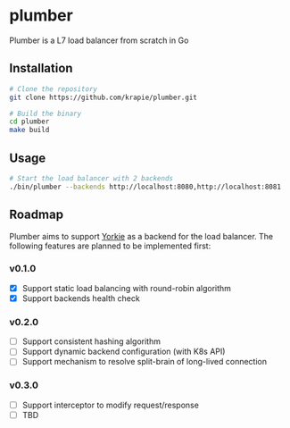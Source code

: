 # plumber

Plumber is a L7 load balancer from scratch in Go

## Installation

```bash
# Clone the repository
git clone https://github.com/krapie/plumber.git

# Build the binary
cd plumber
make build
```

## Usage

```bash
# Start the load balancer with 2 backends
./bin/plumber --backends http://localhost:8080,http://localhost:8081
```

## Roadmap

Plumber aims to support [Yorkie](https://github.com/yorkie-team/yorkie) as a backend for the load balancer.
The following features are planned to be implemented first:

### v0.1.0

- [x] Support static load balancing with round-robin algorithm
- [x] Support backends health check 

### v0.2.0

- [ ] Support consistent hashing algorithm
- [ ] Support dynamic backend configuration (with K8s API)
- [ ] Support mechanism to resolve split-brain of long-lived connection

### v0.3.0

- [ ] Support interceptor to modify request/response
- [ ] TBD
